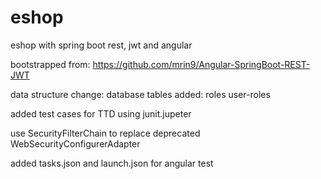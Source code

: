 # eshop 

eshop with spring boot rest, jwt and angular

bootstrapped from: 
https://github.com/mrin9/Angular-SpringBoot-REST-JWT

data structure change:
database tables added:
 roles
 user-roles 
 
added test cases for TTD using junit.jupeter

use SecurityFilterChain to replace deprecated WebSecurityConfigurerAdapter
 
added tasks.json and launch.json for angular test